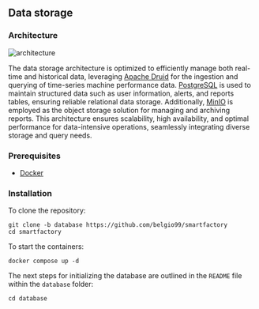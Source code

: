 ## Data storage

### Architecture

![architecture](https://github.com/user-attachments/assets/3db6089f-f630-4f27-bb1e-e87b9cafb477)

The data storage architecture is optimized to efficiently manage both real-time and historical data, leveraging [Apache Druid](https://druid.apache.org/) for the ingestion and querying of time-series machine performance data. [PostgreSQL](https://www.postgresql.org/) is used to maintain structured data such as user information, alerts, and reports tables, ensuring reliable relational data storage. Additionally, [MinIO](https://min.io/) is employed as the object storage solution for managing and archiving reports. 
This architecture ensures scalability, high availability, and optimal performance for data-intensive operations, seamlessly integrating diverse storage and query needs.

### Prerequisites

+ [Docker](https://www.docker.com/get-started/) 

### Installation

To clone the repository:
```
git clone -b database https://github.com/belgio99/smartfactory
cd smartfactory
```
To start the containers:

```
docker compose up -d
```
The next steps for initializing the database are outlined in the `README` file within the `database` folder:

```
cd database
```

